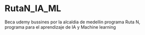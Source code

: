 # RutaN_IA_ML

Beca udemy bussines por la alcaldia de medellin programa Ruta N, programa para el aprendizaje de IA y Machine learning
